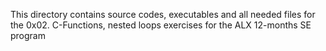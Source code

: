 This directory contains source codes, executables and all needed files for the 0x02. C-Functions, nested loops exercises for the ALX 12-months SE program
